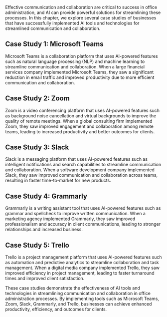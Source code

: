 
Effective communication and collaboration are critical to success in office administration, and AI can provide powerful solutions for streamlining these processes. In this chapter, we explore several case studies of businesses that have successfully implemented AI tools and technologies for streamlined communication and collaboration.

Case Study 1: Microsoft Teams
-----------------------------

Microsoft Teams is a collaboration platform that uses AI-powered features such as natural language processing (NLP) and machine learning to streamline communication and collaboration. When a large financial services company implemented Microsoft Teams, they saw a significant reduction in email traffic and improved productivity due to more efficient communication and collaboration.

Case Study 2: Zoom
------------------

Zoom is a video conferencing platform that uses AI-powered features such as background noise cancellation and virtual backgrounds to improve the quality of remote meetings. When a global consulting firm implemented Zoom, they saw improved engagement and collaboration among remote teams, leading to increased productivity and better outcomes for clients.

Case Study 3: Slack
-------------------

Slack is a messaging platform that uses AI-powered features such as intelligent notifications and search capabilities to streamline communication and collaboration. When a software development company implemented Slack, they saw improved communication and collaboration across teams, resulting in faster time-to-market for new products.

Case Study 4: Grammarly
-----------------------

Grammarly is a writing assistant tool that uses AI-powered features such as grammar and spellcheck to improve written communication. When a marketing agency implemented Grammarly, they saw improved professionalism and accuracy in client communications, leading to stronger relationships and increased business.

Case Study 5: Trello
--------------------

Trello is a project management platform that uses AI-powered features such as automation and predictive analytics to streamline collaboration and task management. When a digital media company implemented Trello, they saw improved efficiency in project management, leading to faster turnaround times and improved client satisfaction.

These case studies demonstrate the effectiveness of AI tools and technologies in streamlining communication and collaboration in office administration processes. By implementing tools such as Microsoft Teams, Zoom, Slack, Grammarly, and Trello, businesses can achieve enhanced productivity, efficiency, and outcomes for clients.
